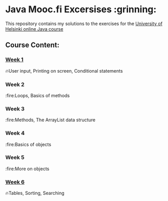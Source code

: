 <h1> Java Mooc.fi Excersises :grinning:</h1>


This repository contains my solutions to the exercises for the [University of Helsinki online Java course](https://moocfi.github.io/courses/2013/programming-part-1/)
<h2>Course Content:</h2>

[<h3>Week 1</h3>](https://github.com/ekaterinadvolkova/Java-exercises-from-Mooc.fi-course/tree/main/Week1)

:fire:User input, Printing on screen, Conditional statements

<h3>Week 2</h3>
:fire:Loops, Basics of methods

<h3>Week 3</h3>
:fire:Methods, The ArrayList data structure

<h3>Week 4</h3>
:fire:Basics of objects

<h3>Week 5</h3>
:fire:More on objects

[<h3>Week 6</h3>](https://github.com/ekaterinadvolkova/Java-exercises-from-Mooc.fi-course/tree/main/Week_6)
:fire:Tables, Sorting, Searching
